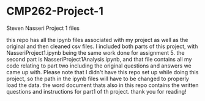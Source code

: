 # CMP262-Project-1
 Steven Nasseri Project 1 files

 this repo has all the ipynb files associated with my project as well as the original and then cleaned csv files.
 I included both parts of this project, with NasseriProject1.ipynb being the same work done for assignment 5.
 the second part is NasseriProject1Analysis.ipynb, and that file contains all my code relating to part two 
 including the original questions and answers we came up with. Please note that I didn't have this repo set up while doing this project, 
 so the path in the ipynb files will have to be changed to properly load the data. 
 the word document thats also in this repo contains the written questions and instructions for part1 of th project.
 thank you for reading!

